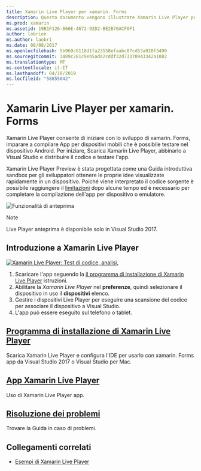 ```yaml
---
title: Xamarin Live Player per xamarin. Forms
description: Questo documento vengono illustrate Xamarin Live Player per xamarin. Forms, che descrive l'installazione, l'app Xamarin Live Player, i campioni da utilizzare con Xamarin Live Player, limiti e la risoluzione dei problemi.
ms.prod: xamarin
ms.assetid: 19B1F126-866E-4672-92D2-BE2B70ACF0F1
author: lobrien
ms.author: laobri
ms.date: 08/08/2017
ms.openlocfilehash: 5b969c6118d1fa23558efaabc87cd53a920f3490
ms.sourcegitcommit: 3489c281c9eb5ada2cddf32d73370943342a1082
ms.translationtype: MT
ms.contentlocale: it-IT
ms.lasthandoff: 04/18/2019
ms.locfileid: "58855042"
---
```

# <a name="xamarin-live-player-for-xamarinforms"></a>Xamarin Live Player per xamarin. Forms

Xamarin Live Player consente di iniziare con lo sviluppo di xamarin. Forms, imparare a compilare App per dispositivi mobili che è possibile testare nel dispositivo Android. Per iniziare, Scarica Xamarin Live Player, abbinarlo a Visual Studio e distribuire il codice e testare l'app.

Xamarin Live Player Preview è stata progettata come una Guida introduttiva sandbox per gli sviluppatori ottenere le proprie idee visualizzate rapidamente in un dispositivo. Poiché viene interpretato il codice sorgente è possibile raggiungere il [limitazioni](limitations.md) dopo alcune tempo ed è necessario per completare la compilazione dell'app per dispositivo o emulatore.

![Funzionalità di anteprima](~/media/shared/preview.png)

> [!NOTE]
> Live Player anteprima è disponibile solo in Visual Studio 2017.

## <a name="get-started-with-xamarin-live-player"></a>Introduzione a Xamarin Live Player

[![Xamarin Live Player: Test di codice, analisi,](images/xamarin-live.png)](images/xamarin-live-sml.png#lightbox)

1. Scaricare l'app seguendo la [il programma di installazione di Xamarin Live Player](install.md) istruzioni.
2. Abilitare la *Xamarin Live Player* nel **preferenze**, quindi selezionare il dispositivo in uso il **dispositivi** elenco.
3. Gestire i dispositivi Live Player per eseguire una scansione del codice per associare il dispositivo a Visual Studio.
4. L'app può essere eseguito sul telefono o tablet.

## <a name="xamarin-live-player-setupinstallmd"></a>[Programma di installazione di Xamarin Live Player](install.md)

Scarica Xamarin Live Player e configura l'IDE per usarlo con xamarin. Forms app da Visual Studio 2017 o Visual Studio per Mac. 

## <a name="xamarin-live-player-appplayermd"></a>[App Xamarin Live Player](player.md)

Uso di Xamarin Live Player app.

## <a name="troubleshootingtroubleshootingmd"></a>[Risoluzione dei problemi](troubleshooting.md)

Trovare la Guida in caso di problemi.

## <a name="related-links"></a>Collegamenti correlati

- [Esempi di Xamarin Live Player](https://developer.xamarin.com/samples/xamarin-live-player/all/)
